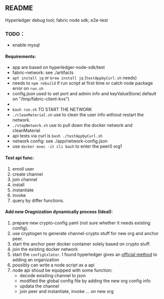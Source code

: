 ## README
Hyperledger debug tool; fabric node sdk; e2e-test

### TODO：

+ enable mysql


#### Requirements:

+ app are based on hyperledger-node-sdk/test
+ fabric-network: see ./artifacts
+ `apt install jq` or `brew install jq` (`testAppbyCurl.sh` needs)
+ needs to `npm rebuild` if run script at first time or catch node package error on `run.sh`
+ config.json used to set port and admin info and keyValueStore( default on "/tmp/fabric-client-kvs")
+ 
+ `bash run.sh` TO START THE NETWORK
+ `./cleanMaterial.sh` use to clean the user info without restart the network.
+ `./stopNetwork.sh` use to pull down the docker network and cleanMaterial
+ api tests via curl is `bash ./testAppbyCurl.sh`
+ network config: see ./app/network-config.json
+ use `docker exec -it cli bash` to enter the peer0 org1


#### Test api func:

1. enroll user
2. create channel
3. join channel
4. install
5. instantiate
6. invoke
7. query by differ functions.

#### Add new Oragnization dynamically process (Ideal):
1. prepare new crypto-config.yaml (not sure whether it needs existing config). 
2. use cryptogen to generate channel-crypto stuff for new org and anchor peer.
3. start the anchor peer docker container solely based on crypto stuff.
4. join the existing docker network
5. start the `configtxlator`. I found hyperledger gives an [official method](https://github.com/hyperledger/fabric/tree/master/examples/configtxupdate) to adding an organization
6. possibly can write a node script as a api 
7. node api shoud be equipped with some function:
    - decode exisiting channel to json
    - modified the global config file by adding the new org config info
    - updata the channel 
    - join peer and instantiate, invoke ... on new org